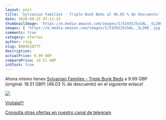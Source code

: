 ```yaml
---
layout: post
title: 'Sylvanian Families - Triple Bunk Beds al 46.03 % de descuento'
date: 2020-09-25 07:11:15
thumbnailImage: 'https://m.media-amazon.com/images/I/51H3SJ5x5AL._SL200_.jpg'
images: [ 'https://m.media-amazon.com/images/I/51H3SJ5x5AL._SL200_.jpg' ]
comments: true
category: ofertas
author: ring
slug: B004E1Q7TY
description:
actualPrice: 9.99 GBP
comparePrice: 18.51 GBP
inStock: true
---
```


Ahora mismo tienes [Sylvanian Families - Triple Bunk Beds](https://www.amazon.com/dp/B004E1Q7TY/?tag=redken08-20) a 9.99 GBP (original: 18.51 GBP) (46.03 %  de descuento) en el siguiente enlace!

[![](https://m.media-amazon.com/images/I/51H3SJ5x5AL._SL200_.jpg)](https://www.amazon.com/dp/B004E1Q7TY/?tag=redken08-20)

[Visítala!!!](https://www.amazon.com/dp/B004E1Q7TY/?tag=redken08-20)

[Consulta otras ofertas en nuestro canal de telegram](https://t.me/s/ofertas25)
